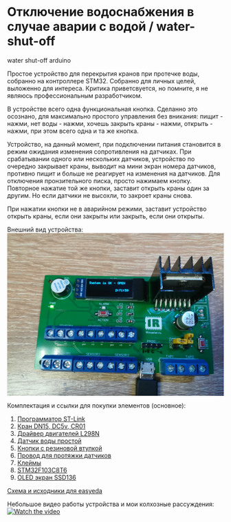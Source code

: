 # Отключение водоснабжения в случае аварии с водой / water-shut-off
water shut-off arduino

Простое устройство для перекрытия кранов при протечке воды, собранно на контроллере STM32. Собранно для личных целей, выложенно для интереса. Критика приветсвуется, но помните, я не являюсь профессиональным разработчиком.

В устройстве всего одна функциональная кнопка. Сделанно это осознано, для максимально простого управления без вникания: пищит - нажми, нет воды - нажми, хочешь закрыть краны - нажми, открыть - нажми, при этом всего одна и та же кнопка.

Устройство, на данный момент, при подключении питания становится в режим ожидания изменения сопротивления на датчиках. При срабатывании одного или нескольких датчиков, устройство по очередно закрывает краны, выводит на мини экран номера датчиков, противно пищит и больше не реагирует на изменения на датчиков.
Для отключения пронзительного писка, просто нажимаем кнопку. Повторное нажатие той же кнопки, заставит открыть краны один за другим. Но если датчики не высохли, то закроет краны снова.

При нажатии кнопки не в аварийном режими, заставит устройство открыть краны, если они закрыты или закрыть, если они открыты.

Внешний вид устройства:
<img src="files/IMG_20230620_155028.jpg" alt="Внешний вид платы" width="auto" height="auto" align="top">

Комплектация и ссылки для покупки элементов (основное):
1. [Программатор ST-Link](https://aliexpress.ru/item/32792513237.html?spm=a2g0o.order_list.order_list_main.611.5f1218029YgoDx&gatewayAdapt=glo2rus&sku_id=10000015042616724)
2. [Кран DN15, DC5v, CR01](https://aliexpress.ru/item/32821745380.html?spm=a2g0o.order_list.order_list_main.551.5f1218029YgoDx&gatewayAdapt=glo2rus&sku_id=64817703153)
3. [Драйвер двигателей L298N](https://aliexpress.ru/item/1005001621936295.html?spm=a2g0o.order_list.order_list_main.546.5f1218029YgoDx&gatewayAdapt=glo2rus&sku_id=12000016846765674)
4. [Датчик воды простой](https://aliexpress.ru/item/1005002741992952.html?spm=a2g0o.order_list.order_list_main.541.5f1218029YgoDx&gatewayAdapt=glo2rus&sku_id=12000021933922893)
5. [Кнопки с резиновой втулкой](https://aliexpress.ru/item/32673733924.html?spm=a2g0o.order_list.order_list_main.401.5f1218029YgoDx&gatewayAdapt=glo2rus&sku_id=60207872197)
6. [Провод для протяжки датчиков](https://aliexpress.ru/item/1005001568848822.html?spm=a2g0o.order_list.order_list_main.11.5f1218029YgoDx&gatewayAdapt=glo2rus&sku_id=12000030369248110)
7. [Клеймы](https://aliexpress.ru/item/1005003556955422.html?spm=a2g0o.order_list.order_list_main.76.5f1218029YgoDx&gatewayAdapt=glo2rus&sku_id=12000026274837539)
8. [STM32F103C8T6](https://aliexpress.ru/item/1005003038641885.html?spm=a2g0o.order_list.order_list_main.141.5f1218029YgoDx&gatewayAdapt=glo2rus&sku_id=12000023380646279)
9. [OLED экран SSD136](https://aliexpress.ru/item/1005004224962425.html?spm=a2g0o.order_list.order_list_main.136.5f1218029YgoDx&gatewayAdapt=glo2rus&sku_id=12000028455423552)
    
[Схема и исходники для easyeda](easyeda_com-water-shut-off.zip)


Небольшое видео работы устройства и мои колхозные рассуждения:
[![Watch the video](https://raw.githubusercontent.com/shliamb/water-shut-off/main/files/video.png)](https://www.youtube.com/embed/kJl_R9npxQE?si=utTMXmJ6Z3xOJjf_)






